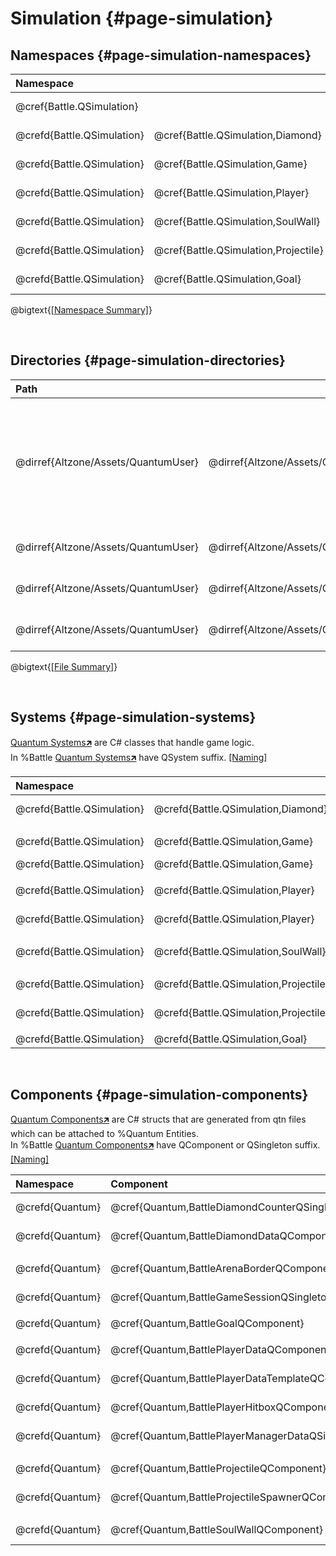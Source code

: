 # Simulation {#page-simulation}

## Namespaces {#page-simulation-namespaces}

|  Namespace                                                       || Description                              |
| :------------------------- | :----------------------------------- | :--------------------------------------- |
| @cref{Battle.QSimulation}                                        || @copybrief Battle.QSimulation            |
| @crefd{Battle.QSimulation} | @cref{Battle.QSimulation,Diamond}    | @copybrief Battle.QSimulation.Diamond    |
| @crefd{Battle.QSimulation} | @cref{Battle.QSimulation,Game}       | @copybrief Battle.QSimulation.Game       |
| @crefd{Battle.QSimulation} | @cref{Battle.QSimulation,Player}     | @copybrief Battle.QSimulation.Player     |
| @crefd{Battle.QSimulation} | @cref{Battle.QSimulation,SoulWall}   | @copybrief Battle.QSimulation.SoulWall   |
| @crefd{Battle.QSimulation} | @cref{Battle.QSimulation,Projectile} | @copybrief Battle.QSimulation.Projectile |
| @crefd{Battle.QSimulation} | @cref{Battle.QSimulation,Goal}       | @copybrief Battle.QSimulation.Goal       |

@bigtext{[[Namespace Summary]](#index-namespace-summary)}

<br/>

## Directories {#page-simulation-directories}

|  Path                                                                                                                                              ||| Description                                                                                      |
| :---------------------------------- | :--------------------------------------------- | :------------------------------------------------------------ | :----------------------------------------------------------------------------------------------- |
| @dirref{Altzone/Assets/QuantumUser} | @dirref{Altzone/Assets/QuantumUser,Simulation}                                                                || Game Simulation Logic Directory.<br/>Contains deterministic %Quantum Simulation logic and state. |
| @dirref{Altzone/Assets/QuantumUser} | @dirref{Altzone/Assets/QuantumUser,Simulation} | @dirref{Altzone/Assets/QuantumUser/Simulation,Battle/Scripts} | Simulation %Battle C# Script                                                                     |
| @dirref{Altzone/Assets/QuantumUser} | @dirref{Altzone/Assets/QuantumUser,Simulation} | @dirref{Altzone/Assets/QuantumUser/Simulation,Battle/Qtn}     | Simulation %Battle QTN files                                                                     |
| @dirref{Altzone/Assets/QuantumUser} | @dirref{Altzone/Assets/QuantumUser,Simulation} | @dirref{Altzone/Assets/QuantumUser/Simulation,Generated}      | Generated Simulation scripts                                                                     |

@bigtext{[[File Summary]](#index-file-summary)}

<br/>

## Systems {#page-simulation-systems}

[Quantum Systems🡵] are C# classes that handle game logic.  
In %Battle [Quantum Systems🡵] have QSystem suffix. [[Naming]](#index-naming)

|  Namespace                                                        || Class                                                               | Description                                                             |
| :------------------------- | :------------------------------------ | :------------------------------------------------------------------ | :---------------------------------------------------------------------- |
| @crefd{Battle.QSimulation} | @crefd{Battle.QSimulation,Diamond}    | @cref{Battle.QSimulation.Diamond,BattleDiamondQSystem}              | @copybrief Battle.QSimulation.Diamond.BattleDiamondQSystem              |
|                                                                                                                                                                                                                 ||||
| @crefd{Battle.QSimulation} | @crefd{Battle.QSimulation,Game}       | @cref{Battle.QSimulation.Game,BattleGameControlQSystem}             | @copybrief Battle.QSimulation.Game.BattleGameControlQSystem             |
| @crefd{Battle.QSimulation} | @crefd{Battle.QSimulation,Game}       | @cref{Battle.QSimulation.Game,BattleCollisionQSystem}               | @copybrief Battle.QSimulation.Game.BattleCollisionQSystem               |
|                                                                                                                                                                                                                 ||||
| @crefd{Battle.QSimulation} | @crefd{Battle.QSimulation,Player}     | @cref{Battle.QSimulation.Player,BattlePlayerJoinQSystem}            | @copybrief Battle.QSimulation.Player.BattlePlayerJoinQSystem            |
| @crefd{Battle.QSimulation} | @crefd{Battle.QSimulation,Player}     | @cref{Battle.QSimulation.Player,BattlePlayerMovementQSystem}        | @copybrief Battle.QSimulation.Player.BattlePlayerMovementQSystem        |
|                                                                                                                                                                                                                 ||||
| @crefd{Battle.QSimulation} | @crefd{Battle.QSimulation,SoulWall}   | @cref{Battle.QSimulation.SoulWall,BattleSoulWallQSystem}            | @copybrief Battle.QSimulation.SoulWall.BattleSoulWallQSystem            |
|                                                                                                                                                                                                                 ||||
| @crefd{Battle.QSimulation} | @crefd{Battle.QSimulation,Projectile} | @cref{Battle.QSimulation.Projectile,BattleProjectileSpawnerQSystem} | @copybrief Battle.QSimulation.Projectile.BattleProjectileSpawnerQSystem |
| @crefd{Battle.QSimulation} | @crefd{Battle.QSimulation,Projectile} | @cref{Battle.QSimulation.Projectile,BattleProjectileQSystem}        | @copybrief Battle.QSimulation.Projectile.BattleProjectileQSystem        |
|                                                                                                                                                                                                                 ||||
| @crefd{Battle.QSimulation} | @crefd{Battle.QSimulation,Goal}       | @cref{Battle.QSimulation.Goal,BattleGoalQSystem}                    | @copybrief Battle.QSimulation.Goal.BattleGoalQSystem                    |

<br/>

## Components {#page-simulation-components}

[Quantum Components🡵] are C# structs that are generated from qtn files which can be attached to %Quantum Entities.  
In %Battle [Quantum Components🡵] have QComponent or QSingleton suffix. [[Naming]](#index-naming)

|  Namespace        | Component                                          | Description                                            |
|:----------------- | :------------------------------------------------- | :----------------------------------------------------- |
| @crefd{Quantum}   | @cref{Quantum,BattleDiamondCounterQSingleton}      | @copybrief Quantum.BattleDiamondCounterQSingleton      |
| @crefd{Quantum}   | @cref{Quantum,BattleDiamondDataQComponent}         | @copybrief Quantum.BattleDiamondDataQComponent         |
||||
| @crefd{Quantum}   | @cref{Quantum,BattleArenaBorderQComponent}         | @copybrief Quantum.BattleArenaBorderQComponent         |
| @crefd{Quantum}   | @cref{Quantum,BattleGameSessionQSingleton}         | @copybrief Quantum.BattleGameSessionQSingleton         |
||||
| @crefd{Quantum}   | @cref{Quantum,BattleGoalQComponent}                | @copybrief Quantum.BattleGoalQComponent                |
||||
| @crefd{Quantum}   | @cref{Quantum,BattlePlayerDataQComponent}          | @copybrief Quantum.BattlePlayerDataQComponent          |
| @crefd{Quantum}   | @cref{Quantum,BattlePlayerDataTemplateQComponent}  | @copybrief Quantum.BattlePlayerDataTemplateQComponent  |
| @crefd{Quantum}   | @cref{Quantum,BattlePlayerHitboxQComponent}        | @copybrief Quantum.BattlePlayerHitboxQComponent        |
| @crefd{Quantum}   | @cref{Quantum,BattlePlayerManagerDataQSingleton}   | @copybrief Quantum.BattlePlayerManagerDataQSingleton   |
||||
| @crefd{Quantum}   | @cref{Quantum,BattleProjectileQComponent}          | @copybrief Quantum.BattleProjectileQComponent          |
| @crefd{Quantum}   | @cref{Quantum,BattleProjectileSpawnerQComponent}   | @copybrief Quantum.BattleProjectileSpawnerQComponent   |
||||
| @crefd{Quantum}   | @cref{Quantum,BattleSoulWallQComponent}            | @copybrief Quantum.BattleSoulWallQComponent            |

[Quantum Systems🡵]:    https://doc.photonengine.com/quantum/current/manual/quantum-ecs/systems
[Quantum Components🡵]: https://doc.photonengine.com/quantum/current/manual/quantum-ecs/dsl
